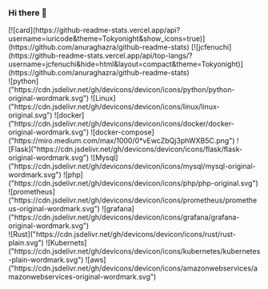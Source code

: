 ### Hi there 👋



<div>
[![card](https://github-readme-stats.vercel.app/api?username=iuricode&theme=Tokyonight&show_icons=true)](https://github.com/anuraghazra/github-readme-stats)
[![jcfenuchi](https://github-readme-stats.vercel.app/api/top-langs/?username=jcfenuchi&hide=html&layout=compact&theme=Tokyonight)](https://github.com/anuraghazra/github-readme-stats)
</div>

<div>
![python]("https://cdn.jsdelivr.net/gh/devicons/devicon/icons/python/python-original-wordmark.svg")
![Linux]("https://cdn.jsdelivr.net/gh/devicons/devicon/icons/linux/linux-original.svg")
![docker]("https://cdn.jsdelivr.net/gh/devicons/devicon/icons/docker/docker-original-wordmark.svg")
![docker-compose]("https://miro.medium.com/max/1000/0*vEwcZbQj3phWXB5C.png")
![Flask]("https://cdn.jsdelivr.net/gh/devicons/devicon/icons/flask/flask-original-wordmark.svg")
![Mysql]("https://cdn.jsdelivr.net/gh/devicons/devicon/icons/mysql/mysql-original-wordmark.svg")
![php]("https://cdn.jsdelivr.net/gh/devicons/devicon/icons/php/php-original.svg")
![prometheus]("https://cdn.jsdelivr.net/gh/devicons/devicon/icons/prometheus/prometheus-original-wordmark.svg")
![grafana]("https://cdn.jsdelivr.net/gh/devicons/devicon/icons/grafana/grafana-original-wordmark.svg")
</div>

<div>
![Rust]("https://cdn.jsdelivr.net/gh/devicons/devicon/icons/rust/rust-plain.svg")
![Kubernets]("https://cdn.jsdelivr.net/gh/devicons/devicon/icons/kubernetes/kubernetes-plain-wordmark.svg")
![aws]("https://cdn.jsdelivr.net/gh/devicons/devicon/icons/amazonwebservices/amazonwebservices-original-wordmark.svg")
</div>
<!--
**jcfenuchi/jcfenuchi** is a ✨ _special_ ✨ repository because its `README.md` (this file) appears on your GitHub profile.

Here are some ideas to get you started:

- 🔭 I’m currently working on ...
- 🌱 I’m currently learning ...
- 👯 I’m looking to collaborate on ...
- 🤔 I’m looking for help with ...
- 💬 Ask me about ...
- 📫 How to reach me: ...
- 😄 Pronouns: ...
- ⚡ Fun fact: ...
-->
